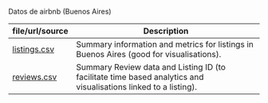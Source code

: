 Datos de airbnb (Buenos Aires)

|file/url/source|Description|
|----|-------|
|[listings.csv](https://data.insideairbnb.com/argentina/ciudad-aut%C3%B3noma-de-buenos-aires/buenos-aires/2024-04-28/visualisations/listings.csv)|Summary information and metrics for listings in Buenos Aires (good for visualisations).|
|[reviews.csv](https://data.insideairbnb.com/argentina/ciudad-aut%C3%B3noma-de-buenos-aires/buenos-aires/2024-04-28/visualisations/reviews.csv)|Summary Review data and Listing ID (to facilitate time based analytics and visualisations linked to a listing).|
